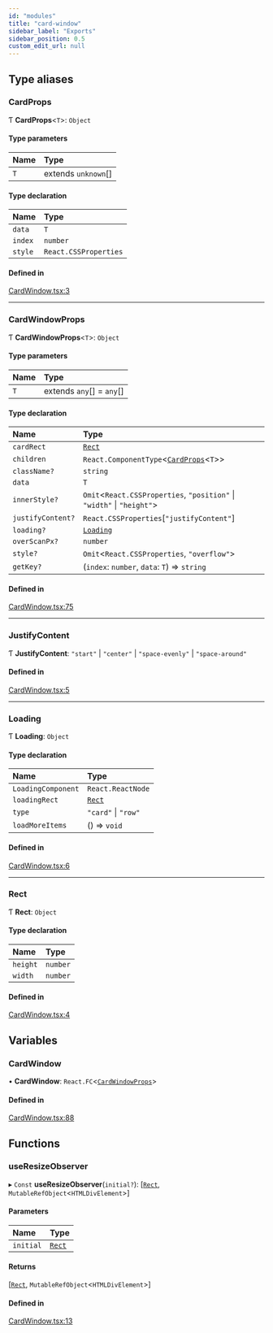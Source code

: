 ```yaml
---
id: "modules"
title: "card-window"
sidebar_label: "Exports"
sidebar_position: 0.5
custom_edit_url: null
---
```


## Type aliases

### CardProps

Ƭ **CardProps**<`T`\>: `Object`

#### Type parameters

| Name | Type |
| :------ | :------ |
| `T` | extends `unknown`[] |

#### Type declaration

| Name | Type |
| :------ | :------ |
| `data` | `T` |
| `index` | `number` |
| `style` | `React.CSSProperties` |

#### Defined in

[CardWindow.tsx:3](https://github.com/michiharu/card-window/blob/ff74e85/packages/card-window/src/CardWindow.tsx#L3)

___

### CardWindowProps

Ƭ **CardWindowProps**<`T`\>: `Object`

#### Type parameters

| Name | Type |
| :------ | :------ |
| `T` | extends `any`[] = `any`[] |

#### Type declaration

| Name | Type |
| :------ | :------ |
| `cardRect` | [`Rect`](modules#rect) |
| `children` | `React.ComponentType`<[`CardProps`](modules#cardprops)<`T`\>\> |
| `className?` | `string` |
| `data` | `T` |
| `innerStyle?` | `Omit`<`React.CSSProperties`, ``"position"`` \| ``"width"`` \| ``"height"``\> |
| `justifyContent?` | `React.CSSProperties`[``"justifyContent"``] |
| `loading?` | [`Loading`](modules#loading) |
| `overScanPx?` | `number` |
| `style?` | `Omit`<`React.CSSProperties`, ``"overflow"``\> |
| `getKey?` | (`index`: `number`, `data`: `T`) => `string` |

#### Defined in

[CardWindow.tsx:75](https://github.com/michiharu/card-window/blob/ff74e85/packages/card-window/src/CardWindow.tsx#L75)

___

### JustifyContent

Ƭ **JustifyContent**: ``"start"`` \| ``"center"`` \| ``"space-evenly"`` \| ``"space-around"``

#### Defined in

[CardWindow.tsx:5](https://github.com/michiharu/card-window/blob/ff74e85/packages/card-window/src/CardWindow.tsx#L5)

___

### Loading

Ƭ **Loading**: `Object`

#### Type declaration

| Name | Type |
| :------ | :------ |
| `LoadingComponent` | `React.ReactNode` |
| `loadingRect` | [`Rect`](modules#rect) |
| `type` | ``"card"`` \| ``"row"`` |
| `loadMoreItems` | () => `void` |

#### Defined in

[CardWindow.tsx:6](https://github.com/michiharu/card-window/blob/ff74e85/packages/card-window/src/CardWindow.tsx#L6)

___

### Rect

Ƭ **Rect**: `Object`

#### Type declaration

| Name | Type |
| :------ | :------ |
| `height` | `number` |
| `width` | `number` |

#### Defined in

[CardWindow.tsx:4](https://github.com/michiharu/card-window/blob/ff74e85/packages/card-window/src/CardWindow.tsx#L4)

## Variables

### CardWindow

• **CardWindow**: `React.FC`<[`CardWindowProps`](modules#cardwindowprops)\>

#### Defined in

[CardWindow.tsx:88](https://github.com/michiharu/card-window/blob/ff74e85/packages/card-window/src/CardWindow.tsx#L88)

## Functions

### useResizeObserver

▸ `Const` **useResizeObserver**(`initial?`): [[`Rect`](modules#rect), `MutableRefObject`<`HTMLDivElement`\>]

#### Parameters

| Name | Type |
| :------ | :------ |
| `initial` | [`Rect`](modules#rect) |

#### Returns

[[`Rect`](modules#rect), `MutableRefObject`<`HTMLDivElement`\>]

#### Defined in

[CardWindow.tsx:13](https://github.com/michiharu/card-window/blob/ff74e85/packages/card-window/src/CardWindow.tsx#L13)
